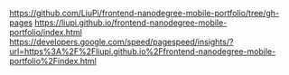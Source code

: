 https://github.com/LiuPi/frontend-nanodegree-mobile-portfolio/tree/gh-pages
https://liupi.github.io/frontend-nanodegree-mobile-portfolio/index.html
https://developers.google.com/speed/pagespeed/insights/?url=https%3A%2F%2Fliupi.github.io%2Ffrontend-nanodegree-mobile-portfolio%2Findex.html
